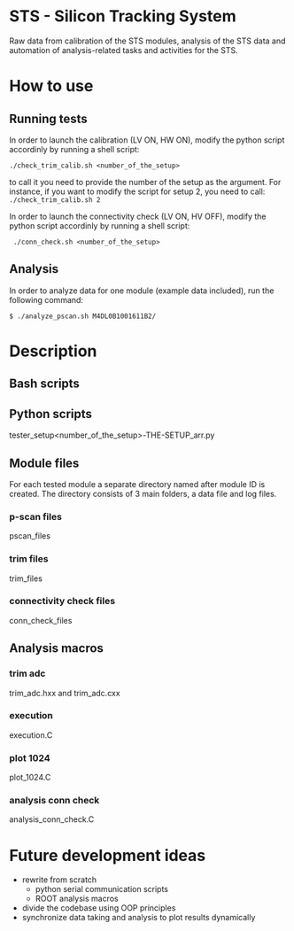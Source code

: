 # STS - Silicon Tracking System
Raw data from calibration of the STS modules, analysis of the STS data and automation of analysis-related tasks and activities for the STS.
# How to use
## Running tests 
In order to launch the calibration (LV ON, HW ON), modify the python script accordinly by running a shell script:
```
./check_trim_calib.sh <number_of_the_setup>
```
to call it you need to provide the number of the setup as the argument. For instance, if you want to modify the script for setup 2, you need to call:
`` ./check_trim_calib.sh 2
``


In order to launch the connectivity check (LV ON, HV OFF), modify the python script accordinly by running a shell script:
```
 ./conn_check.sh <number_of_the_setup>
```

## Analysis
In order to analyze data for one module (example data included), run the following command:
```
$ ./analyze_pscan.sh M4DL0B1001611B2/
```
# Description
## Bash scripts
## Python scripts
tester\_setup<number\_of\_the\_setup>-THE-SETUP\_arr.py 
## Module files
For each tested module a separate directory named after module ID is created. The directory consists of 3 main folders, a data file and log files. 
### p-scan files
pscan_files
### trim files
trim_files
### connectivity check files
conn_check_files
## Analysis macros
### trim adc
trim_adc.hxx and trim_adc.cxx
### execution
execution.C
### plot 1024
plot_1024.C
### analysis conn check
analysis_conn_check.C
# Future development ideas
* rewrite from scratch
  + python serial communication scripts 
  + ROOT analysis macros
* divide the codebase using OOP principles
* synchronize data taking and analysis to plot results dynamically
